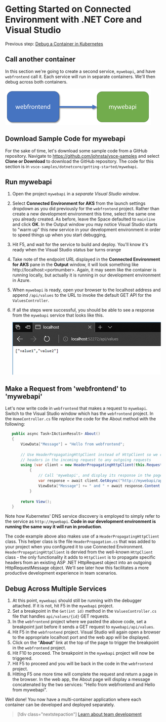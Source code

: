# Getting Started on Connected Environment with .NET Core and Visual Studio

Previous step: [Debug a Container in Kubernetes](get-started-netcore-visualstudio-04.md)

## Call another container
In this section we're going to create a second service, `mywebapi`, and have `webfrontend` call it. Each service will run in separate containers. We'll then debug across both containers.

![](media/multi-container.png)

## Download Sample Code for mywebapi
For the sake of time, let's download some sample code from a GitHub repository. Navigate to https://github.com/johnsta/vsce-samples and select **Clone or Download** to download the GitHub repository. The code for this section is in `vsce-samples/dotnetcore/getting-started/mywebapi`.

## Run mywebapi
1. Open the project `mywebapi` in a *separate Visual Studio window*.
1. Select **Connected Environment for AKS** from the launch settings dropdown as you did previously for the `webfrontend` project. Rather than create a new development environment this time, select the same one you already created. As before, leave the Space defaulted to `mainline` and click **OK**. In the Output window you may notice Visual Studio starts to "warm up" this new service in your development environment in order to speed things up when you start debugging,
1. Hit F5, and wait for the service to build and deploy. You'll know it's ready when the Visual Studio status bar turns orange
1. Take note of the endpoint URL displayed in the **Connected Environment for AKS** pane in the **Output** window, it will look something like http://localhost:\<portnumber\>. Again, it may seem like the container is running locally, but actually it is running in our development environment in Azure.
1. When `mywebapi` is ready, open your browser to the localhost address and append `/api/values` to the URL to invoke the default GET API for the `ValuesController`. 
1. If all the steps were successful, you should be able to see a response from the `mywebapi` service that looks like this.

    ![](images/WebAPIResponse.png)

## Make a Request from 'webfrontend' to 'mywebapi'
Let's now write code in `webfrontend` that makes a request to `mywebapi`. Switch to the Visual Studio window which has the `webfrontend` project. In the `HomeController.cs` file *replace* the code for the About method with the following:

 ```csharp
    public async Task<IActionResult> About()
    {
        ViewData["Message"] = "Hello from webfrontend";
        
        // Use HeaderPropagatingHttpClient instead of HttpClient so we can propagate
        // headers in the incoming request to any outgoing requests
        using (var client = new HeaderPropagatingHttpClient(this.Request))
            {
                // Call 'mywebapi', and display its response in the page
                var response = await client.GetAsync("http://mywebapi/api/values/1");
                ViewData["Message"] += " and " + await response.Content.ReadAsStringAsync();
            }
    
        return View();
    }

```

Note how Kubernetes' DNS service discovery is employed to simply refer to the service as `http://mywebapi`. **Code in our development environment is running the same way it will run in production**.

The code example above also makes use of a `HeaderPropagatingHttpClient` class. This helper class is the file `HeaderPropagation.cs` that was added to your project when you configured it to use Connected Environment. `HeaderPropagatingHttpClient` is dervied from the well-known `HttpClient` class - the only functionality it adds to `HttpClient` is to propagate specific headers from an existing ASP .NET HttpRequest object into an outgoing HttpRequestMessage object. We'll see later how this facilitates a more productive development experience in team scenarios.

## Debug Across Multiple Services
1. At this point, `mywebapi` should still be running with the debugger attached. If it is not, hit F5 in the `mywebapi` project.
1. Set a breakpoint in the `Get(int id)` method in the `ValuesController.cs` file that handles `api/values/{id}` GET requests.
1. In the `webfrontend` project where we pasted the above code, set a breakpoint just before it sends a GET request to `mywebapi/api/values`.
1. Hit F5 in the `webfrontend` project. Visual Studio will again open a browser to the appropriate localhost port and the web app will be displayed.
1. Click on the “**About**” link at the top of the page to trigger the breakpoint in the `webfrontend` project. 
1. Hit F10 to proceed. The breakpoint in the `mywebapi` project will now be triggered.
1. Hit F5 to proceed and you will be back in the code in the `webfrontend` project.
1. Hitting F5 one more time will complete the request and return a page in the browser. In the web app, the About page will display a message concatenated by the two services: "Hello from webfrontend and Hello from mywebapi".

Well done! You now have a multi-container application where each container can be developed and deployed separately.

> [!div class="nextstepaction"]
> [Learn about team development](get-started-netcore-visualstudio-06.md)

